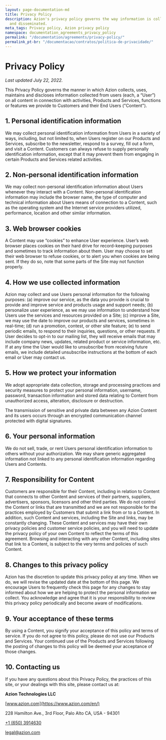```yaml
---
layout: page-documentation-md
title: Privacy Policy
description: Azion's privacy policy governs the way information is collected, stored
  and disseminated.
meta_tags: Privacy policy, Azion privacy policy
namespace: documentation_agreements_privacy_policy
permalink: "/documentation/agreements/privacy-policy/"
permalink_pt-br: "/documentacao/contratos/politica-de-privacidade/"
---
```

# Privacy **Policy**

_Last updated July 22, 2022._

This Privacy Policy governs the manner in which Azion collects, uses, maintains and discloses information collected from users (each, a “User”) on all content in connection with activities, Products and Services, functions or features we provide to Customers and their End Users ("Content").

## 1. Personal identification information

We may collect personal identification information from Users in a variety of ways, including, but not limited to, when Users register on our Products and Services, subscribe to the newsletter, respond to a survey, fill out a form, and visit a Content. Customers can always refuse to supply personally identification information, except that it may prevent them from engaging in certain Products and Services related activities.

## 2. Non-personal identification information

We may collect non-personal identification information about Users whenever they interact with a Content. Non-personal identification information may include the browser name, the type of computer and technical information about Users means of connection to a Content, such as the operating system and the Internet service providers utilized, performance, location and other similar information.

## 3. Web browser cookies

A Content may use “cookies” to enhance User experience. User’s web browser places cookies on their hard drive for record-keeping purposes and sometimes to track information about them. User may choose to set their web browser to refuse cookies, or to alert you when cookies are being sent. If they do so, note that some parts of the Site may not function properly.

## 4. How we use collected information

Azion may collect and use Users personal information for the following purposes: (a) improve our service, as the data you provide is crucial to provide and improve service and products usage and support needs; (b) personalize user experience, as we may use information to understand how Users use the services and resources provided on a Site; (c) improve a Site, we may use the date to improve our products and services, sometimes in real-time; (d) run a promotion, contest, or other site feature; (e) to send periodic emails, to respond to their inquiries, questions, or other requests. If User decides to opt-in to our mailing list, they will receive emails that may include company news, updates, related product or service information, etc. If at any time the User would like to unsubscribe from receiving future emails, we include detailed unsubscribe instructions at the bottom of each email or User may contact us.

## 5. How we protect your information

We adopt appropriate data collection, storage and processing practices and security measures to protect your personal information, username, password, transaction information and stored data relating to Content from unauthorized access, alteration, disclosure or destruction.

The transmission of sensitive and private data between any Azion Content and its users occurs through an encrypted communication channel protected with digital signatures.

## 6. Your personal information

We do not sell, trade, or rent Users personal identification information to others without your authorization. We may share generic aggregated information not linked to any personal identification information regarding Users and Contents.

## 7. Responsibility for Content

Customers are responsible for their Content, including in relation to Content that connects to other Content and services of their partners, suppliers, advertisers, sponsors, licensors and other third parties. We do not control the Content or links that are transmitted and we are not responsible for the practices employed by Customers that submit a link from or to a Content. In addition, such Content and services, including the Site and links, may be constantly changing. These Content and services may have their own privacy policies and customer service policies, and you will need to update the privacy policy of your own Content to reflect the terms of this agreement. Browsing and interacting with any other Content, including sites that link to a Content, is subject to the very terms and policies of such Content.

## 8. Changes to this privacy policy

Azion has the discretion to update this privacy policy at any time. When we do, we will revise the updated date at the bottom of this page. We encourage Users to frequently check this page for any changes to stay informed about how we are helping to protect the personal information we collect. You acknowledge and agree that it is your responsibility to review this privacy policy periodically and become aware of modifications.

## 9. Your acceptance of these terms

By using a Content, you signify your acceptance of this policy and terms of service. If you do not agree to this policy, please do not use our Products and Services. Your continued use of the Products and Services following the posting of changes to this policy will be deemed your acceptance of those changes.

## 10. Contacting us

If you have any questions about this Privacy Policy, the practices of this site, or your dealings with this site, please contact us at:

**Azion Technologies LLC**

[www.azion.com](https://www.azion.com/en/)

228 Hamilton Ave., 3rd Floor, Palo Alto CA, USA - 94301

[‭+1 (650) 3914630](callto:‭+16503914630)

[legal@azion.com](mailto:legal@azion.com)
